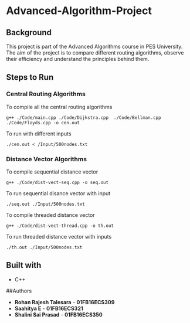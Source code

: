# Advanced-Algorithm-Project

## Background
This project is part of the Advanced Algorithms course in PES University. 
The aim of the project is to compare different routing algorithms, observe their efficiency and understand the principles behind them.

## Steps to Run
### Central Routing Algorithms
To compile all the central routing algorithms
```
g++ ./Code/main.cpp ./Code/Dijkstra.cpp  ./Code/Bellman.cpp ./Code/Floyds.cpp -o cen.out
```
To run with different inputs
``` 
./cen.out < /Input/500nodes.txt
```

### Distance Vector Algorithms
To compile sequential distance vector
```
g++ ./Code/dist-vect-seq.cpp -o seq.out
```
To run sequential disance vector with input
```
./seq.out ./Input/500nodes.txt
```
To compile threaded distance vector
```
g++ ./Code/dist-vect-thread.cpp -o th.out
```
To run threaded distance vector with inputs
```
./th.out ./Input/500nodes.txt
```

## Built with
* C++

##Authors
* **Rohan Rajesh Talesara** - **01FB16ECS309**
* **Saahitya E** - **01FB16ECS321**
* **Shalini Sai Prasad** - **01FB16ECS350**

